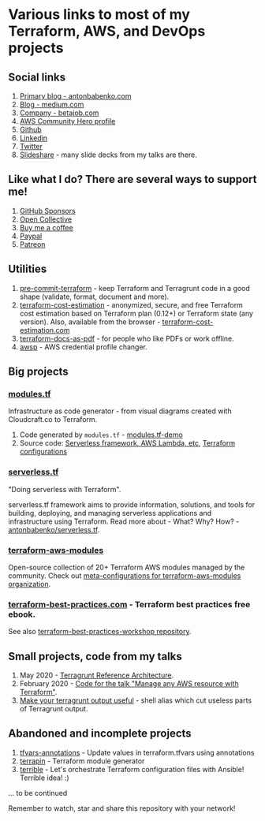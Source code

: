 # Various links to most of my Terraform, AWS, and DevOps projects

## Social links

1. [Primary blog - antonbabenko.com](https://www.antonbabenko.com)
1. [Blog - medium.com](https://medium.com/@anton.babenko)
1. [Company - betajob.com](https://www.betajob.com)
1. [AWS Community Hero profile](https://aws.amazon.com/developer/community/heroes/anton-babenko/)
1. [Github](https://github.com/antonbabenko)
1. [Linkedin](https://www.linkedin.com/in/antonbabenko/)
1. [Twitter](https://twitter.com/antonbabenko)
1. [Slideshare](http://www.slideshare.net/AntonBabenko) - many slide decks from my talks are there.


## Like what I do? There are several ways to support me!

1. [GitHub Sponsors](https://github.com/sponsors/antonbabenko)
1. [Open Collective](https://opencollective.com/modulestf)
1. [Buy me a coffee](https://www.buymeacoffee.com/antonbabenko)
1. [Paypal](https://www.paypal.me/antonbabenko)
1. [Patreon](patreon.com/antonbabenko)


## Utilities

1. [pre-commit-terraform](https://github.com/antonbabenko/pre-commit-terraform) - keep Terraform and Terragrunt code in a good shape (validate, format, document and more).
1. [terraform-cost-estimation](https://github.com/antonbabenko/terraform-cost-estimation) - anonymized, secure, and free Terraform cost estimation based on Terraform plan (0.12+) or Terraform state (any version). Also, available from the browser - [terraform-cost-estimation.com](https://terraform-cost-estimation.com)
1. [terraform-docs-as-pdf](https://github.com/antonbabenko/terraform-docs-as-pdf) - for people who like PDFs or work offline.
1. [awsp](https://github.com/antonbabenko/awsp) - AWS credential profile changer.


## Big projects

### [modules.tf](https://modules.tf)

Infrastructure as code generator - from visual diagrams created with Cloudcraft.co to Terraform.

1. Code generated by `modules.tf` - [modules.tf-demo](https://github.com/antonbabenko/modules.tf-demo)
1. Source code: [Serverless framework, AWS Lambda, etc](https://github.com/antonbabenko/modules.tf-lambda), [Terraform configurations](https://github.com/antonbabenko/modules.tf-lambda-infra)


### [serverless.tf](https://serverless.tf)

"Doing serverless with Terraform".

serverless.tf framework aims to provide information, solutions, and tools for building, deploying, and managing serverless applications and infrastructure using Terraform. Read more about - What? Why? How? - [antonbabenko/serverless.tf](https://github.com/antonbabenko/serverless.tf).


### [terraform-aws-modules](https://github.com/terraform-aws-modules)

Open-source collection of 20+ Terraform AWS modules managed by the community. Check out [meta-configurations for terraform-aws-modules organization](https://github.com/terraform-aws-modules/meta).


### [terraform-best-practices.com](https://www.terraform-best-practices.com/) - Terraform best practices free ebook.

See also [terraform-best-practices-workshop repository](https://github.com/antonbabenko/terraform-best-practices-workshop).


## Small projects, code from my talks

1. May 2020 - [Terragrunt Reference Architecture](https://github.com/antonbabenko/terragrunt-reference-architecture).
1. February 2020 - [Code for the talk "Manage any AWS resource with Terraform"](https://github.com/antonbabenko/terraform-aws-anything).
1. [Make your terragrunt output useful](https://gist.github.com/antonbabenko/675049186e54b770b4789886d2056639) - shell alias which cut useless parts of Terragrunt output.


## Abandoned and incomplete projects

1. [tfvars-annotations](https://github.com/antonbabenko/tfvars-annotations) - Update values in terraform.tfvars using annotations
1. [terrapin](https://github.com/antonbabenko/terrapin) - Terraform module generator
1. [terrible](https://github.com/antonbabenko/terrible) - Let's orchestrate Terraform configuration files with Ansible! Terrible idea! :)

... to be continued

Remember to watch, star and share this repository with your network!